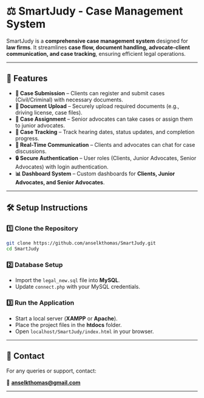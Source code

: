 # ⚖️ SmartJudy - Case Management System

SmartJudy is a **comprehensive case management system** designed for **law firms**. It streamlines **case flow, document handling, advocate-client communication, and case tracking**, ensuring efficient legal operations.

---

## 🚀 Features

- **📝 Case Submission** – Clients can register and submit cases (Civil/Criminal) with necessary documents.
- **📑 Document Upload** – Securely upload required documents (e.g., driving license, case files).
- **🎯 Case Assignment** – Senior advocates can take cases or assign them to junior advocates.
- **📅 Case Tracking** – Track hearing dates, status updates, and completion progress.
- **💬 Real-Time Communication** – Clients and advocates can chat for case discussions.
- **🔒 Secure Authentication** – User roles (Clients, Junior Advocates, Senior Advocates) with login authentication.
- **📊 Dashboard System** – Custom dashboards for **Clients, Junior Advocates, and Senior Advocates**.

---

## 🛠️ Setup Instructions

### 1️⃣ Clone the Repository

```sh
git clone https://github.com/anselkthomas/SmartJudy.git
cd SmartJudy
```

### 2️⃣ Database Setup

- Import the `legal_new.sql` file into **MySQL**.
- Update `connect.php` with your MySQL credentials.

### 3️⃣ Run the Application

- Start a local server (**XAMPP** or **Apache**).
- Place the project files in the **htdocs** folder.
- Open `localhost/SmartJudy/index.html` in your browser.

---

## 📩 Contact

For any queries or support, contact:

📧 **anselkthomas@gmail.com**

---
